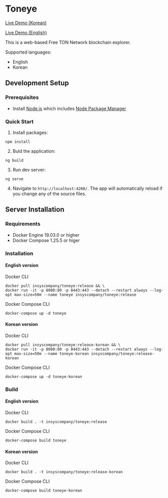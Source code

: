 # Toneye
[Live Demo (Korean)](http://toneye.app/)

[Live Demo (English)](http://en.toneye.app/)

This is a web-based Free TON Network blockchain explorer.

Supported languages:
- English
- Korean

## Development Setup

### Prerequisites

- Install [Node.js](https://nodejs.org/) which includes [Node Package Manager](https://www.npmjs.com/get-npm)

### Quick Start

1. Install packages:
```
npm install
```
2. Buld the application:
```
ng build
```
3. Run dev server:
```
ng serve
```
4. Navigate to `http://localhost:4200/`. The app will automatically reload if you change any of the source files.

## Server Installation

### Requirements

 - Docker Engine 19.03.0 or higher
 - Docker Compose 1.25.5 or higer

### Installation

#### English version

Docker CLI
```
docker pull insyscompany/toneye:release && \
docker run -it -p 8080:80 -p 8443:443 --detach --restart always --log-opt max-size=50m --name toneye insyscompany/toneye:release
```

Docker Compose CLI
```
docker-compose up -d toneye
```

#### Korean version

Docker CLI
```
docker pull insyscompany/toneye:release-korean && \
docker run -it -p 8080:80 -p 8443:443 --detach --restart always --log-opt max-size=50m --name toneye-korean insyscompany/toneye:release-korean
```

Docker Compose CLI
```
docker-compose up -d toneye-korean
```

### Build

#### English version

Docker CLI
```
docker build . -t insyscompany/toneye:release
```

Docker Compose CLI
```
docker-compose build toneye
```

#### Korean version

Docker CLI
```
docker build . -t insyscompany/toneye:release-korean
```

Docker Compose CLI
```
docker-compose build toneye-korean
```